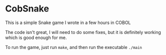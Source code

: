 # CobSnake
This is a simple Snake game I wrote in a few hours in COBOL

The code isn't great, I will need to do some fixes, but it is definitely working
which is good enough for me.

To run the game, just run `make`, and then run the executable `./main`